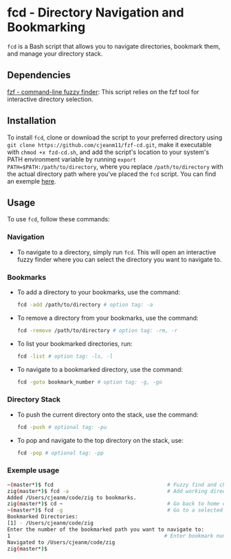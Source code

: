 # fcd - Directory Navigation and Bookmarking

`fcd` is a Bash script that allows you to navigate directories, bookmark them, and manage your directory stack.

## Dependencies

[fzf - command-line fuzzy finder](https://github.com/junegunn/fzf): This script relies on the fzf tool for interactive directory selection.

## Installation

To install `fcd`, clone or download the script to your preferred directory using `git clone https://github.com/cjeanm11/fzf-cd.git`, make it executable with `chmod +x fzd-cd.sh`, and add the script's location to your system's PATH environment variable by running `export PATH=$PATH:/path/to/directory`, where you replace `/path/to/directory` with the actual directory path where you've placed the `fcd` script. You can find an exemple [here](https://github.com/cjeanm11/config).

## Usage

To use `fcd`, follow these commands:

### Navigation

- To navigate to a directory, simply run `fcd`. This will open an interactive fuzzy finder where you can select the directory you want to navigate to.

### Bookmarks

- To add a directory to your bookmarks, use the command:

  ```bash
  fcd -add /path/to/directory # option tag: -a

- To remove a directory from your bookmarks, use the command:

  ```bash
  fcd -remove /path/to/directory # option tag: -rm, -r

- To list your bookmarked directories, run:

  ```bash
  fcd -list # option tag: -ls, -l

- To navigate to a bookmarked directory, use the command:

  ```bash
  fcd -goto bookmark_number # option tag: -g, -go

### Directory Stack

- To push the current directory onto the stack, use the command:

  ```bash
  fcd -push # optional tag: -pu

- To pop and navigate to the top directory on the stack, use:

  ```bash
  fcd -pop # optional tag: -pp

### Exemple usage

  ```bash
  ~(master*)$ fcd                                     # Fuzzy find and change directory.
  zig(master*)$ fcd -a                                # Add working directory as a bookmark.
  Added /Users/cjeanm/code/zig to bookmarks.
  zig(master*)$ cd ~                                  # Go back to home directory.
  ~(master*)$ fcd -g                                  # Go to a selected bookmark.
  Bookmarked Directories:
  [1] - /Users/cjeanm/code/zig
  Enter the number of the bookmarked path you want to navigate to: 
  1                                                  # Enter bookmark number.
  Navigated to /Users/cjeanm/code/zig
  zig(master*)$ 
